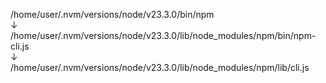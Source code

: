 /home/user/.nvm/versions/node/v23.3.0/bin/npm<br>
↓<br>
/home/user/.nvm/versions/node/v23.3.0/lib/node_modules/npm/bin/npm-cli.js<br>
↓<br>
/home/user/.nvm/versions/node/v23.3.0/lib/node_modules/npm/lib/cli.js<br>